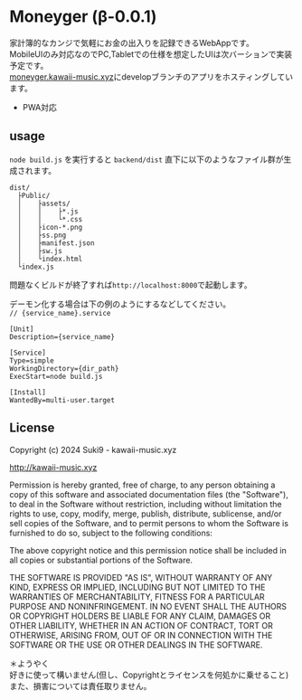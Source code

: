 # Moneyger (β-0.0.1)
家計簿的なカンジで気軽にお金の出入りを記録できるWebAppです。<br>
MobileUIのみ対応なのでPC,Tabletでの仕様を想定したUIは次バーションで実装予定です。<br>
[moneyger.kawaii-music.xyz](https://moneyger.kawaii-music.xyz/)にdevelopブランチのアプリをホスティングしています。

- PWA対応

## usage
`node build.js` を実行すると `backend/dist` 直下に以下のようなファイル群が生成されます。
```
dist/
  ├Public/
  │    ├assets/
  │    │    ├*.js
  │    │    └*.css
  │    ├icon-*.png
  │    ├ss.png
  │    ├manifest.json
  │    ├sw.js
  │    └index.html
  └index.js
```
問題なくビルドが終了すれば`http://localhost:8000`で起動します。

デーモン化する場合は下の例のようにするなどしてください。<br>
`// {service_name}.service`
```
[Unit]
Description={service_name}

[Service]
Type=simple
WorkingDirectory={dir_path}
ExecStart=node build.js

[Install]
WantedBy=multi-user.target
```

## License
Copyright (c) 2024 Suki9 - kawaii-music.xyz

http://kawaii-music.xyz

Permission is hereby granted, free of charge, to any person obtaining a 
copy of this software and associated documentation files (the 
"Software"), to deal in the Software without restriction, including 
without limitation the rights to use, copy, modify, merge, publish, 
distribute, sublicense, and/or sell copies of the Software, and to 
permit persons to whom the Software is furnished to do so, subject to 
the following conditions:

The above copyright notice and this permission notice shall be 
included in all copies or substantial portions of the Software.

THE SOFTWARE IS PROVIDED "AS IS", WITHOUT WARRANTY OF ANY KIND, 
EXPRESS OR IMPLIED, INCLUDING BUT NOT LIMITED TO THE WARRANTIES OF 
MERCHANTABILITY, FITNESS FOR A PARTICULAR PURPOSE AND 
NONINFRINGEMENT. IN NO EVENT SHALL THE AUTHORS OR COPYRIGHT HOLDERS BE 
LIABLE FOR ANY CLAIM, DAMAGES OR OTHER LIABILITY, WHETHER IN AN ACTION 
OF CONTRACT, TORT OR OTHERWISE, ARISING FROM, OUT OF OR IN CONNECTION 
WITH THE SOFTWARE OR THE USE OR OTHER DEALINGS IN THE SOFTWARE.

＊ようやく<br>
好きに使って構いません(但し、Copyrightとライセンスを何処かに乗せること)<br>
また、損害については責任取りません。
